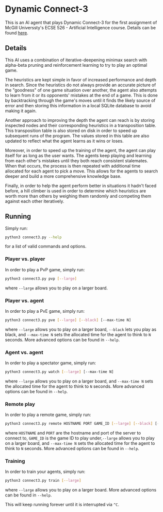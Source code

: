 # Dynamic Connect-3

This is an AI agent that plays Dynamic Connect-3 for the first assignment of
McGill Universsty's ECSE 526 - Artificial Intelligence course. Details can
be found [here](http://www.cim.mcgill.ca/~jer/courses/ai/assignments/as1.html).

## Details

This AI uses a combination of iterative-deepening minimax search with
alpha-beta pruning and reinforcement learning to try to play an optimal game.

The heuristics are kept simple in favor of increased performance and depth in
search. Since the heuristics do not always provide an accurate picture of the
"goodness" of one game situation over another, the agent also attempts to learn
from it or its opponents' mistakes at the end of a game. This is done by
backtracking through the game's moves until it finds the likely source of error
and then storing this information in a local SQLite database to avoid making it
again.

Another approach to improving the depth the agent can reach is by storing
inspected nodes and their corresponding heuristics in a transposition table.
This transposition table is also stored on disk in order to speed up subsequent
runs of the program. The values stored in this table are also updated to
reflect what the agent learns as it wins or loses.

Moreover, in order to speed up the training of the agent, the agent can play
itself for as long as the user wants. The agents keep playing and learning from
each other's mistakes until they both reach consistent stalemates. When that
occurs, the process is then repeated with additional time allocated for each
agent to pick a move. This allows for the agents to search deeper and build a
more comprehensive knowledge base.

Finally, in order to help the agent perform better in situations it hadn't
faced before, a hill climber is used in order to determine which heuristics are
worth more than others by weighing them randomly and competing them against
each other iteratively.

## Running

Simply run:

```bash
python3 connect3.py --help
```

for a list of valid commands and options.

### Player vs. player

In order to play a PvP game, simply run:

```bash
python3 connect3.py pvp [--large]
```

where `--large` allows you to play on a larger board.

### Player vs. agent

In order to play a PvE game, simply run:

```bash
python3 connect3.py pve [--large] [--black] [--max-time N]
```

where `--large` allows you to play on a larger board, `--black` lets you play
as black, and `--max-time N` sets the allocated time for the agent to think to
`N` seconds.
More advanced options can be found in `--help`.

### Agent vs. agent

In order to play a spectator game, simply run:

```bash
python3 connect3.py watch [--large] [--max-time N]
```

where `--large` allows you to play on a larger board, and `--max-time N` sets
the allocated time for the agent to think to `N` seconds.
More advanced options can be found in `--help`.

### Remote play

In order to play a remote game, simply run:

```bash
python3 connect3.py remote HOSTNAME PORT GAME_ID [--large] [--black] [--max-time N]
```

where `HOSTNAME` and `PORT` are the hostname and port of the server to connect
to, `GAME_ID` is the game ID to play under,`--large` allows you to play on a
larger board, and `--max-time N` sets the allocated time for the agent to think
to `N` seconds.
More advanced options can be found in `--help`.

### Training

In order to train your agents, simply run:

```bash
python3 connect3.py train [--large]
```

where `--large` allows you to play on a larger board.
More advanced options can be found in `--help`.

This will keep running forever until it is interrupted via `^C`.
